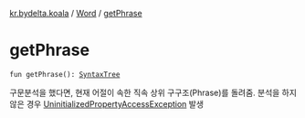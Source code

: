 [kr.bydelta.koala](../index.md) / [Word](index.md) / [getPhrase](./get-phrase.md)

# getPhrase

`fun getPhrase(): `[`SyntaxTree`](../-syntax-tree/index.md)

구문분석을 했다면, 현재 어절이 속한 직속 상위 구구조(Phrase)를 돌려줌.
분석을 하지 않은 경우 [UninitializedPropertyAccessException](https://kotlinlang.org/api/latest/jvm/stdlib/kotlin/-uninitialized-property-access-exception/index.html) 발생

